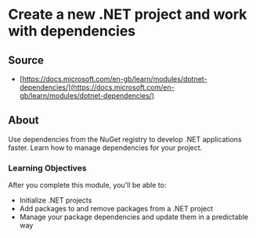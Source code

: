 # Create a new .NET project and work with dependencies

## Source

- [https://docs.microsoft.com/en-gb/learn/modules/dotnet-dependencies/](https://docs.microsoft.com/en-gb/learn/modules/dotnet-dependencies/)

## About

Use dependencies from the NuGet registry to develop .NET applications faster. Learn how to manage dependencies for your project.

### Learning Objectives

After you complete this module, you'll be able to:

- Initialize .NET projects
- Add packages to and remove packages from a .NET project
- Manage your package dependencies and update them in a predictable way